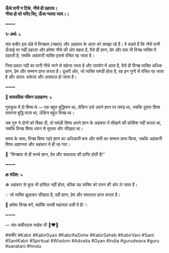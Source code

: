 **ऊँचे पानी न टिके, नीचे ही ठहराय।**\
**नीचा हो सो भरिए पिए, ऊँचा प्यासा जाय।।**

➖➖➖

**✨ अर्थ: ⤵**

संत कबीर इस दोहे में विनम्रता (नम्रता) और अहंकार के अंतर को समझा रहे हैं। वे कहते हैं कि जैसे पानी ऊँचाई पर नहीं ठहरता और हमेशा नीचे की ओर बहता है, वैसे ही ज्ञान, प्रेम और दया भी विनम्र व्यक्ति में ठहरती है, जबकि अहंकारी व्यक्ति इससे वंचित रह जाता है।

जिस प्रकार नदी का पानी नीचे जाने से सहेजा जाता है और उपयोग में आता है, वैसे ही विनम्र व्यक्ति अधिक ज्ञान, प्रेम और सम्मान प्राप्त करता है। दूसरी ओर, जो व्यक्ति घमंडी होता है, वह इन गुणों से वंचित रह जाता है और अंततः अकेला और असफल हो जाता है।

➖➖➖

**🌾 वास्तविक जीवन उदाहरण: ⤵**

गुरुकुल में दो शिष्य थे — एक बहुत बुद्धिमान था, लेकिन उसे अपने ज्ञान पर घमंड था, जबकि दूसरा शिष्य सामान्य बुद्धि वाला था, लेकिन बहुत विनम्र था।

जब गुरु ने दोनों को शिक्षा दी, तो घमंडी शिष्य अपने ज्ञान के अहंकार में सीखने की कोशिश नहीं करता था, जबकि विनम्र शिष्य ध्यान से सुनता और सीखता था।

समय के साथ, विनम्र शिष्य गहरे ज्ञान का अधिकारी बना और सभी का सम्मान प्राप्त किया, जबकि अहंकारी शिष्य अज्ञानता और अहंकार में ही रह गया।

📜 "विनम्रता से ही सच्चे ज्ञान, प्रेम और सफलता की प्राप्ति होती है!"

➖➖➖

**🔥 संदेश: ⤵**

☸ अहंकार से कुछ भी हासिल नहीं होता, बल्कि यह व्यक्ति को पतन की ओर ले जाता है।

💡 जो व्यक्ति झुककर सीखता है, वही ज्ञान, प्रेम और सफलता प्राप्त करता है।

🙏 हमेशा विनम्र बनें, क्योंकि सच्ची महानता उसी में है! ✨

➖➖➖

— संत कबीरदास साहेब जी 🙏❤️💯

#कबीर #Kabir #KabirGyan #KabirKeDohe #KabirSaheb #KabirVani #Sant #SantKabir #Spiritual #Wisdom #Advaita #Gyan #India #gurudwara #guru #sanatani #hindu
